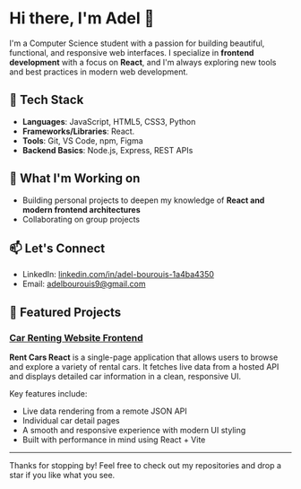 # Hi there, I'm Adel 👋

I'm a Computer Science student with a passion for building beautiful, functional, and responsive web interfaces. I specialize in **frontend development** with a focus on **React**, and I'm always exploring new tools and best practices in modern web development.

## 🔧 Tech Stack

- **Languages**: JavaScript, HTML5, CSS3, Python
- **Frameworks/Libraries**: React.
- **Tools**: Git, VS Code, npm, Figma
- **Backend Basics**: Node.js, Express, REST APIs

## 🚀 What I'm Working on

- Building personal projects to deepen my knowledge of **React and modern frontend architectures**
- Collaborating on group projects

## 📫 Let's Connect
- LinkedIn: [linkedin.com/in/adel-bourouis-1a4ba4350](https://tn.linkedin.com/in/adelbourouis)
- Email: [adelbourouis9@gmail.com](mailto:adelbourouis9@gmail.com)

## 📁 Featured Projects

### [Car Renting Website Frontend](https://github.com/highonlinux420/rent-cars-react)

**Rent Cars React** is a single-page application that allows users to browse and explore a variety of rental cars. It fetches live data from a hosted API and displays detailed car information in a clean, responsive UI.

Key features include:

- Live data rendering from a remote JSON API
- Individual car detail pages
- A smooth and responsive experience with modern UI styling
- Built with performance in mind using React + Vite
---

Thanks for stopping by! Feel free to check out my repositories and drop a star if you like what you see.
